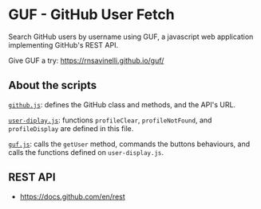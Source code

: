 # GUF - GitHub User Fetch

Search GitHub users by username using GUF, a javascript web application implementing GitHub's REST API.

Give GUF a try: https://rnsavinelli.github.io/guf/

## About the scripts

[`github.js`](js/github.js): defines the GitHub class and methods, and the API's URL.

[`user-diplay.js`](js/user-display.js): functions `profileClear`, `profileNotFound`, and `profileDisplay` are defined in this file.

[`guf.js`](js/guf.js): calls the `getUser` method, commands the buttons behaviours, and calls the functions defined on `user-display.js`.

## REST API

- https://docs.github.com/en/rest
